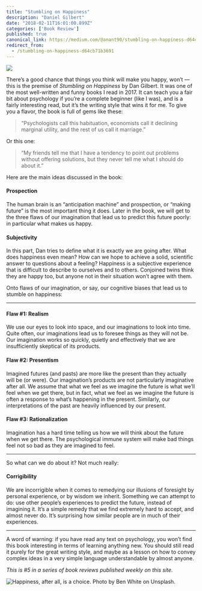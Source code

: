 ```yaml
---
title: "Stumbling on Happiness"
description: "Daniel Gilbert"
date: "2018-02-11T16:01:00.899Z"
categories: ['Book Review']
published: true
canonical_link: https://medium.com/@anant90/stumbling-on-happiness-d64cb71b3691
redirect_from:
  - /stumbling-on-happiness-d64cb71b3691
---
```


![](./asset-1.jpeg)

There’s a good chance that things you think will make you happy, won’t —this is the premise of _Stumbling on Happiness_ by Dan Gilbert. It was one of the most well-written and funny books I read in 2017. It can teach you a fair bit about psychology if you’re a complete beginner (like I was), and is a fairly interesting read, but it’s the writing style that wins it for me. To give you a flavor, the book is full of gems like these:

> “Psychologists call this habituation, economists call it declining marginal utility, and the rest of us call it marriage.”

Or this one:

> “My friends tell me that I have a tendency to point out problems without offering solutions, but they never tell me what I should do about it.”

Here are the main ideas discussed in the book:

#### Prospection

The human brain is an “anticipation machine” and prospection, or “making future” is the most important thing it does. Later in the book, we will get to the three flaws of our imagination that lead us to predict this future poorly: in particular what makes us happy.

#### Subjectivity

In this part, Dan tries to define what it is exactly we are going after. What does happiness even mean? How can we hope to achieve a solid, scientific answer to questions about a feeling? Happiness is a subjective experience that is difficult to describe to ourselves and to others. Conjoined twins think they are happy too, but anyone not in their situation won’t agree with them.

Onto flaws of our imagination, or say, our cognitive biases that lead us to stumble on happiness:

---

#### Flaw #1: Realism

We use our eyes to look into space, and our imaginations to look into time. Quite often, our imaginations lead us to foresee things as they will not be. Our imagination works so quickly, quietly and effectively that we are insufficiently skeptical of its products.

#### Flaw #2: Presentism

Imagined futures (and pasts) are more like the present than they actually will be (or were). Our imagination’s products are not particularly imaginative after all. We assume that what we feel as we imagine the future is what we’ll feel when we get there, but in fact, what we feel as we imagine the future is often a response to what’s happening in the present. Similarly, our interpretations of the past are heavily influenced by our present.

#### Flaw #3: Rationalization

Imagination has a hard time telling us how we will think about the future when we get there. The psychological immune system will make bad things feel not so bad as they are imagined to feel.

---

So what can we do about it? Not much really:

#### Corrigibility

We are incorrigible when it comes to remedying our illusions of foresight by personal experience, or by wisdom we inherit. Something we can attempt to do: use other people’s experiences to predict the future, instead of imagining it. It’s a simple remedy that we find extremely hard to accept, and almost never do. It’s surprising how similar people are in much of their experiences.

---

A word of warning: if you have read any text on psychology, you won’t find this book interesting in terms of learning anything new. You should still read it purely for the great writing style, and maybe as a lesson on how to convey complex ideas in a very simple language understandable by almost anyone.

_This is #5 in a series of book reviews published weekly on this site._

![Happiness, after all, is a choice. Photo by [Ben White](https://unsplash.com/photos/4K2lIP0zc_k) on [Unsplash](https://unsplash.com/search/photos/happiness).](./asset-2.jpeg)
